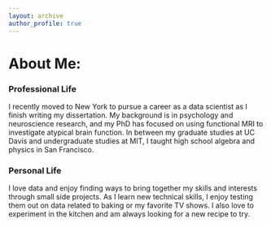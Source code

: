 ```yaml
---
layout: archive
author_profile: true
---
```


# About Me:

### Professional Life

I recently moved to New York to pursue a career as a data scientist as I finish writing my dissertation. My background is in psychology and neuroscience research, and my PhD has focused on using functional MRI to investigate atypical brain function. In between my graduate studies at UC Davis and undergraduate studies at MIT, I taught high school algebra and physics in San Francisco. 


### Personal Life

I love data and enjoy finding ways to bring together my skills and interests through small side projects. As I learn new technical skills, I enjoy testing them out on data related to baking or my favorite TV shows. I also love to experiment in the kitchen and am always looking for a new recipe to try.
